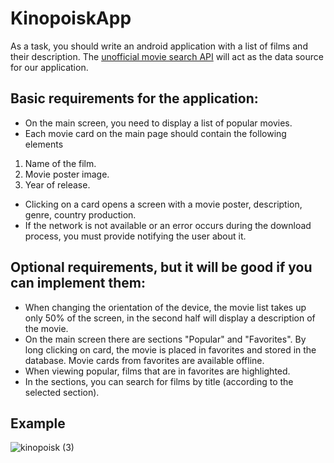 # KinopoiskApp
As a task, you should write an android application with a list of films and their
description.
The [unofficial movie search API](https://kinopoiskapiunofficial.tech/) will act as the data source for our application.
## Basic requirements for the application:
- On the main screen, you need to display a list of popular movies.
- Each movie card on the main page should contain the following elements
1. Name of the film.
2. Movie poster image.
3. Year of release.
- Clicking on a card opens a screen with a movie poster, description, genre, country
production.
- If the network is not available or an error occurs during the download process, you must provide
notifying the user about it.
## Optional requirements, but it will be good if you can implement them:
- When changing the orientation of the device, the movie list takes up only 50% of the screen, in the second
half will display a description of the movie.
- On the main screen there are sections "Popular" and "Favorites". By long clicking on
card, the movie is placed in favorites and stored in the database. Movie cards from
favorites are available offline.
- When viewing popular, films that are in favorites are highlighted.
- In the sections, you can search for films by title (according to the selected section).
## Example

![kinopoisk (3)](https://user-images.githubusercontent.com/7962882/220947905-1b07bf64-309f-4152-9e54-d485cee4763e.gif)
